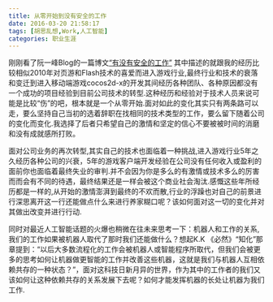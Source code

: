 ```yaml
---
title: 从零开始到没有安全的工作
date: 2016-03-20 21:58:17
tags: [胡思乱想,Work,人工智能]
categories: 职业生涯
---
```


刚刚看了阮一峰Blog的一篇博文[“有没有安全的工作”](http://www.ruanyifeng.com/blog/2015/12/safe-job.html) 其中描述的就跟我的经历比较相似2010年对页游和Flash技术的喜爱而进入游戏行业,最终行业和技术的衰落和变迁到进入移动端游戏cocos2d-x的开发其间经历各种团队、各种原因都没有一个成功的项目经验到目前公司技术的转型.这种经历和经验对于技术人员来说可能是比较“伤”的吧，根本就是一个从零开始.面对如此的变化其实只有两条路可以走，要么坚持自己当初的选着辞职在找相同的技术类型的工作，要么留下随着公司的变化而变化.我选择了后者只希望自己的激情和坚定的信心不要被被时间的消磨和没有成就感所打败。

<!-- more -->

面对公司业务的再次转型,其实自己的技术也面临着一种挑战,进入游戏行业5年之久经历各种公司的兴衰，5年的游戏客户端开发经验在公司没有任何收入或盈利的面前你也面临着最终失业的审判.并不会因为你是多么的有激情或技术多么的厉害而而会有不同的待遇，最终结果还是一样会被这个商业社会淘汰.感慨这些年所经历都是一样的,从开始的激情澎湃到最终的不欢而散,行业的浮躁也对自己的前景进行深思离开这一行还能做点什么来进行养家糊口呢？该如何面对这一切的变化并对其做出改变并进行行动.

同时对最近人工智能话题的火爆也稍微在往未来思考一下：机器人和工作的关系,我们的工作如果被机器人取代了那时我们还能做什么？想起K.K 《必然》“知化”那章提到：“以后大多数流程化的工作会被机器人或智能程序所取代，但我们会被更多的思考如何让机器做更智能的工作并改善这些机器，这就是我们与机器人互相依赖共存的一种状态？”，面对这科技日新月异的世界，作为其中的工作者的我们又该如何让这种依赖共存的关系发展下去呢？如何才能发挥机器的长处让机器为我们工作.
